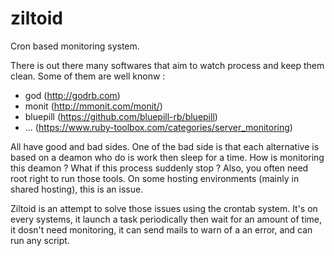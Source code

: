 ziltoid
=======

Cron based monitoring system.

There is out there many softwares that aim to watch process and keep them clean. Some of them are well knonw : 
 - god (http://godrb.com)
 - monit (http://mmonit.com/monit/)
 - bluepill (https://github.com/bluepill-rb/bluepill)
 - ... (https://www.ruby-toolbox.com/categories/server_monitoring)

All have good and bad sides.
One of the bad side is that each alternative is based on a deamon who do is work then sleep for a time. How is monitoring this deamon ? What if this process suddenly stop ?
Also, you often need root right to run those tools. On some hosting environments (mainly in shared hosting), this is an issue.

Ziltoid is an attempt to solve those issues using the crontab system. It's on every systems, it launch a task periodically then wait for an amount of time, it dosn't need monitoring, it can send mails to warn of a an error, and can run any script.
